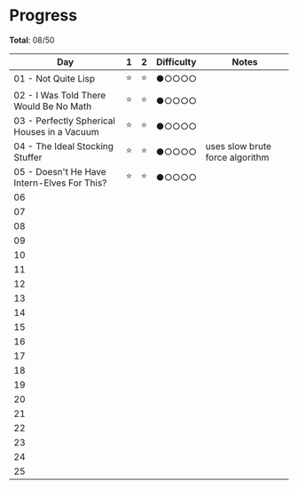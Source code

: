# Progress

**Total**: 08/50

| Day                                         |  1  |  2  | Difficulty | Notes
|---------------------------------------------|:---:|:---:|:----------:|-----------------------------
| 01 - Not Quite Lisp                         |  ⭐  |  ⭐ |   ●○○○○   |
| 02 - I Was Told There Would Be No Math      |  ⭐  |  ⭐ |   ●○○○○   |
| 03 - Perfectly Spherical Houses in a Vacuum |  ⭐  |  ⭐ |   ●○○○○   |
| 04 - The Ideal Stocking Stuffer             |  ⭐  |  ⭐ |   ●○○○○   | uses slow brute force algorithm
| 05 - Doesn't He Have Intern-Elves For This? |  ⭐  |  ⭐ |   ●○○○○   |
| 06  |    |   |
| 07  |    |   |
| 08  |    |   |
| 09  |    |   |
| 10  |    |   |
| 11  |    |   |
| 12  |    |   |
| 13  |    |   |
| 14  |    |   |
| 15  |    |   |
| 16  |    |   |
| 17  |    |   |
| 18  |    |   |
| 19  |    |   |
| 20  |    |   |
| 21  |    |   |
| 22  |    |   |
| 23  |    |   |
| 24  |    |   |
| 25  |    |   |

